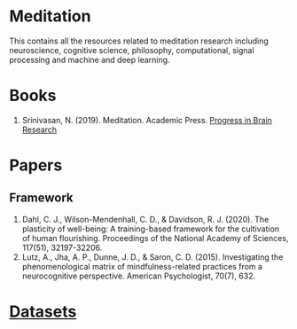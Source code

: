 # Meditation
This contains all the resources related to meditation research including neuroscience, cognitive science, philosophy, computational, signal processing and machine and deep learning.


# Books
1. Srinivasan, N. (2019). Meditation. Academic Press. [Progress in Brain Research](https://books.google.co.in/books?hl=en&lr=&id=LYOGDwAAQBAJ&oi=fnd&pg=PP1&dq=Progress+in+Brain+Research+Meditation&ots=FepXearr3z&sig=wohBynReEGtkQYVE5rzoua_eGgI&redir_esc=y#v=onepage&q=Progress%20in%20Brain%20Research%20Meditation&f=false)



# Papers
## Framework
1. Dahl, C. J., Wilson-Mendenhall, C. D., & Davidson, R. J. (2020). The plasticity of well-being: A training-based framework for the cultivation of human flourishing. Proceedings of the National Academy of Sciences, 117(51), 32197-32206.
2. Lutz, A., Jha, A. P., Dunne, J. D., & Saron, C. D. (2015). Investigating the phenomenological matrix of mindfulness-related practices from a neurocognitive perspective. American Psychologist, 70(7), 632.


# [Datasets](Datasets.md)

